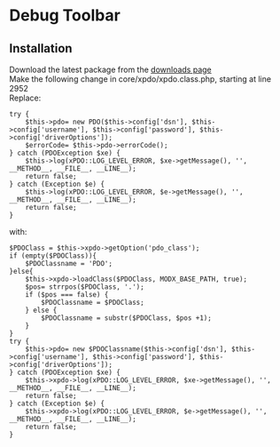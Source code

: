# Debug Toolbar
## Installation
Download the latest package from the [downloads page](https://github.com/digitalbutter/DebugToolbar/downloads/)  
Make the following change in core/xpdo/xpdo.class.php, starting at line 2952  
Replace:

    try {
        $this->pdo= new PDO($this->config['dsn'], $this->config['username'], $this->config['password'], $this->config['driverOptions']);
        $errorCode= $this->pdo->errorCode();
    } catch (PDOException $xe) {
        $this->log(xPDO::LOG_LEVEL_ERROR, $xe->getMessage(), '', __METHOD__, __FILE__, __LINE__);
        return false;
    } catch (Exception $e) {
        $this->log(xPDO::LOG_LEVEL_ERROR, $e->getMessage(), '', __METHOD__, __FILE__, __LINE__);
        return false;
    }

with:  

    $PDOClass = $this->xpdo->getOption('pdo_class');
    if (empty($PDOClass)){
        $PDOClassname = 'PDO';
    }else{
        $this->xpdo->loadClass($PDOClass, MODX_BASE_PATH, true);
        $pos= strrpos($PDOClass, '.');
        if ($pos === false) {
            $PDOClassname = $PDOClass;
        } else {
            $PDOClassname = substr($PDOClass, $pos +1);
        }
    }
    try {
        $this->pdo= new $PDOClassname($this->config['dsn'], $this->config['username'], $this->config['password'], $this->config['driverOptions']);
    } catch (PDOException $xe) {
        $this->xpdo->log(xPDO::LOG_LEVEL_ERROR, $xe->getMessage(), '', __METHOD__, __FILE__, __LINE__);
        return false;
    } catch (Exception $e) {
        $this->xpdo->log(xPDO::LOG_LEVEL_ERROR, $e->getMessage(), '', __METHOD__, __FILE__, __LINE__);
        return false;
    }